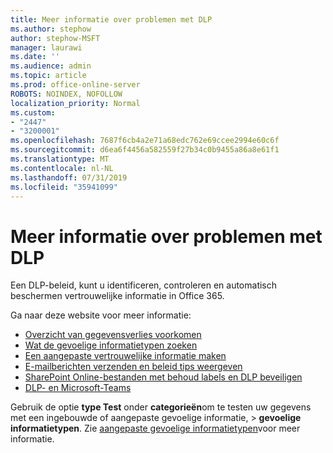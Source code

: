 ```yaml
---
title: Meer informatie over problemen met DLP
ms.author: stephow
author: stephow-MSFT
manager: laurawi
ms.date: ''
ms.audience: admin
ms.topic: article
ms.prod: office-online-server
ROBOTS: NOINDEX, NOFOLLOW
localization_priority: Normal
ms.custom:
- "2447"
- "3200001"
ms.openlocfilehash: 7687f6cb4a2e71a68edc762e69ccee2994e60c6f
ms.sourcegitcommit: d6ea6f4456a582559f27b34c0b9455a86a8e61f1
ms.translationtype: MT
ms.contentlocale: nl-NL
ms.lasthandoff: 07/31/2019
ms.locfileid: "35941099"
---
```

# <a name="more-info-about-dlp-issues"></a>Meer informatie over problemen met DLP

Een DLP-beleid, kunt u identificeren, controleren en automatisch beschermen vertrouwelijke informatie in Office 365.

Ga naar deze website voor meer informatie:

- [Overzicht van gegevensverlies voorkomen](https://docs.microsoft.com/en-us/office365/securitycompliance/data-loss-prevention-policies)
- [Wat de gevoelige informatietypen zoeken](https://docs.microsoft.com/en-us/office365/securitycompliance/what-the-sensitive-information-types-look-for)
- [Een aangepaste vertrouwelijke informatie maken](https://docs.microsoft.com/en-us/office365/securitycompliance/create-a-custom-sensitive-information-type)
- [E-mailberichten verzenden en beleid tips weergeven](https://docs.microsoft.com/en-us/office365/securitycompliance/use-notifications-and-policy-tips)
- [SharePoint Online-bestanden met behoud labels en DLP beveiligen](https://docs.microsoft.com/en-us/office365/securitycompliance/protect-sharepoint-online-files-with-office-365-labels-and-dlp)
- [DLP- en Microsoft-Teams](https://docs.microsoft.com/en-us/office365/securitycompliance/dlp-microsoft-teams)

Gebruik de optie **type Test** onder **categorieën**om te testen uw gegevens met een ingebouwde of aangepaste gevoelige informatie, > **gevoelige informatietypen**. Zie [aangepaste gevoelige informatietypen](https://docs.microsoft.com/en-us/office365/securitycompliance/create-a-custom-sensitive-information-type#test-custom-sensitive-information-types-in-the-security--compliance-center)voor meer informatie.